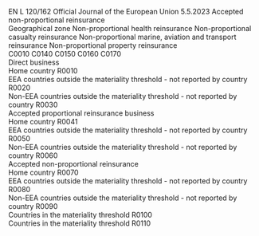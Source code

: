 EN  L 120/162 Official Journal of the European Union 5.5.2023
 Accepted non-proportional reinsurance  
Geographical zone  Non-proportional 
health reinsurance  Non-proportional 
casualty 
reinsurance  Non-proportional 
marine, aviation 
and transport 
reinsurance  Non-proportional 
property 
reinsurance  
C0010  C0140  C0150  C0160  C0170  
Direct business  
Home country  R0010  
EEA countries outside the materiality threshold - not reported by 
country  R0020  
Non-EEA countries outside the materiality threshold - not 
reported by country  R0030  
Accepted proportional reinsurance business  
Home country  R0041  
EEA countries outside the materiality threshold - not reported by 
country  R0050  
Non-EEA countries outside the materiality threshold - not 
reported by country  R0060  
Accepted non-proportional reinsurance  
Home country  R0070  
EEA countries outside the materiality threshold - not reported by 
country  R0080  
Non-EEA countries outside the materiality threshold - not 
reported by country  R0090  
Countries in the materiality threshold  R0100  
Countries in the materiality threshold  R0110